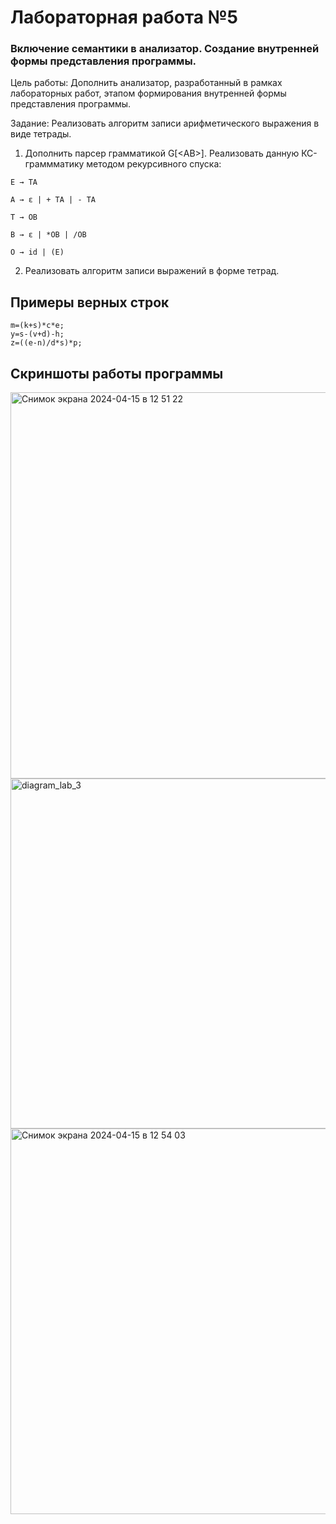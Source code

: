 # Лабораторная работа №5
### Включение семантики в анализатор. Создание внутренней формы представления программы.
Цель работы: Дополнить анализатор, разработанный в рамках лабораторных работ, этапом формирования внутренней формы представления программы.

Задание: Реализовать алгоритм записи арифметического выражения в виде тетрады.


1) Дополнить парсер грамматикой G[<АВ>]. Реализовать данную КС-граммматику методом рекурсивного спуска:
```
E → TA

A → ε | + TA | - TA

T → ОВ

В → ε | *ОВ | /ОВ

О → id | (E)
```
2) Реализовать алгоритм записи выражений в форме тетрад.

## Примеры верных строк

```
m=(k+s)*c*e;
y=s-(v+d)-h;
z=((e-n)/d*s)*p;
```

## Скриншоты работы программы 
<img width="618" alt="Снимок экрана 2024-04-15 в 12 51 22" src="https://github.com/StudentNSTU/lab_5/assets/160150922/5aa11975-440f-43ef-a3e7-712d9aa42cbb">
<img width="560" alt="diagram_lab_3" src="https://github.com/StudentNSTU/lab_5/assets/160150922/8326bb56-eecf-4c40-a8e7-49c9fa39200c">
<img width="617" alt="Снимок экрана 2024-04-15 в 12 54 03" src="https://github.com/StudentNSTU/lab_5/assets/160150922/2f3d7484-4b9a-422b-84da-df19ca529dc5">



   
